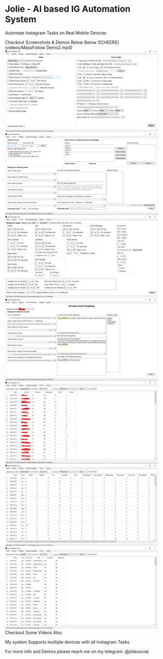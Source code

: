 # Jolie - AI based IG Automation System
Automate Instagram Tasks on Real Mobile Devices

Checkout Screenshots & Demos Below Below
![CHEERS](videos/MassFollow Demo2.mp4)
![CHEERS](images/Screenshot_1.png)
![CHEERS](images/Screenshot_2.png)![CHEERS](images/Screenshot_3.png)
![CHEERS](images/Screenshot_4.png)![CHEERS](images/Screenshot_5.png)
![CHEERS](images/Screenshot_6.png)![CHEERS](images/Screenshot_7.png)
Checkout Some Videos Also

My system Supports multiple devices with all Instagram Tasks.

For more info and Demos please reach me on my telegram: @joliesocial
